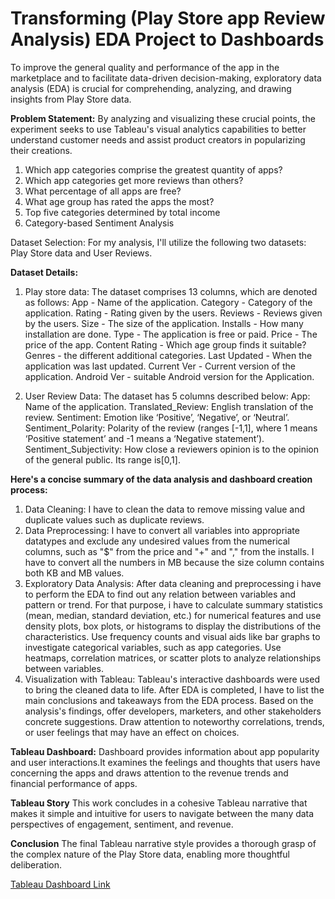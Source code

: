 # **Transforming (Play Store app Review Analysis) EDA Project to Dashboards**
To improve the general quality and performance of the app in the marketplace and to facilitate data-driven decision-making, exploratory data analysis (EDA) is crucial for comprehending, analyzing, and drawing insights from Play Store data.

**Problem Statement:** 
By analyzing and visualizing these crucial points, the experiment seeks to use Tableau's visual analytics capabilities to better understand customer needs and assist product creators in popularizing their creations.
1. Which app categories comprise the greatest quantity of apps?
2. Which app categories get more reviews than others?
3. What percentage of all apps are free?
4. What age group has rated the apps the most?
5. Top five categories determined by total income
6. Category-based Sentiment Analysis

Dataset Selection:
For my analysis, I'll utilize the following two datasets: Play Store data and User Reviews. 

**Dataset Details:**
1. Play store data:
The dataset comprises 13 columns, which are denoted as follows:
App - Name of the application.
Category - Category of the application.
Rating - Rating given by the users.
Reviews - Reviews given by the users.
Size - The size of the application.
Installs - How many installation are done.
Type - The application is free or paid.
Price - The price of the app.
Content Rating - Which age group finds it suitable?
Genres - the different additional categories.
Last Updated - When the application was last updated.
Current Ver - Current version of the application.
Android Ver - suitable Android version for the Application.

2. User Review Data:
The dataset has 5 columns described below:
App: Name of the application.
Translated_Review: English translation of the review.
Sentiment: Emotion like ‘Positive’, ‘Negative’, or ‘Neutral’.
Sentiment_Polarity: Polarity of the review (ranges [-1,1], where 1 means ‘Positive statement’ and -1 means a ‘Negative statement’).
Sentiment_Subjectivity: How close a reviewers opinion is to the opinion of the general public. Its range is[0,1].

**Here's a concise summary of the data analysis and dashboard creation process:**
1. Data Cleaning: I have to clean the data to remove missing value and duplicate values such as duplicate reviews.
2. Data Preprocessing: I have to convert all variables into appropriate datatypes and exclude any undesired values from the numerical columns, such as "$" from the price and "+" and "," from the installs. I have to convert all the numbers in MB because the size column contains both KB and MB values.
3. Exploratory Data Analysis: After data cleaning and preprocessing i have to perform the EDA to find out any relation between variables and pattern or trend. For that purpose, i have to calculate summary statistics (mean, median, standard deviation, etc.) for numerical features and use density plots, box plots, or histograms to display the distributions of the characteristics. Use frequency counts and visual aids like bar graphs to investigate categorical variables, such as app categories. Use heatmaps, correlation matrices, or scatter plots to analyze relationships between variables.
4. Visualization with Tableau: Tableau's interactive dashboards were used to bring the cleaned data to life. After EDA is completed, I have to list the main conclusions and takeaways from the EDA process. Based on the analysis's findings, offer developers, marketers, and other stakeholders concrete suggestions. Draw attention to noteworthy correlations, trends, or user feelings that may have an effect on choices.

**Tableau Dashboard:**
Dashboard provides information about app popularity and user interactions.It examines the feelings and thoughts that users have concerning the apps and draws attention to the revenue trends and financial performance of apps.

**Tableau Story**
This work concludes in a cohesive Tableau narrative that makes it simple and intuitive for users to navigate between the many data perspectives of engagement, sentiment, and revenue.

**Conclusion**
The final Tableau narrative style provides a thorough grasp of the complex nature of the Play Store data, enabling more thoughtful deliberation.

[Tableau Dashboard Link](https://prod-apnortheast-a.online.tableau.com/#/site/geetaarora687f1f3c5eb2/workbooks/1632196?:origin=card_share_link)



